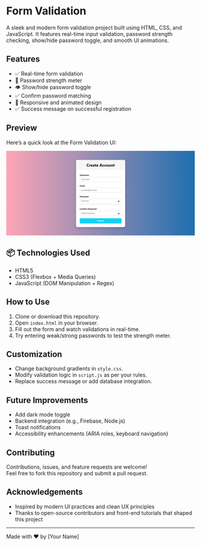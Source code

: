 # Form Validation

A sleek and modern form validation project built using HTML, CSS, and JavaScript. It features real-time input validation, password strength checking, show/hide password toggle, and smooth UI animations.

## Features

- ✅ Real-time form validation  
- 🔐 Password strength meter  
- 👁️ Show/hide password toggle  
- ✅ Confirm password matching  
- 🧪 Responsive and animated design  
- ✅ Success message on successful registration  

## Preview

Here’s a quick look at the Form Validation UI:

![Form UI Screenshot](image.png)

## 📦 Technologies Used

- HTML5  
- CSS3 (Flexbox + Media Queries)  
- JavaScript (DOM Manipulation + Regex)  

## How to Use

1. Clone or download this repository.  
2. Open `index.html` in your browser.  
3. Fill out the form and watch validations in real-time.  
4. Try entering weak/strong passwords to test the strength meter.

## Customization

- Change background gradients in `style.css`.  
- Modify validation logic in `script.js` as per your rules.  
- Replace success message or add database integration.  

## Future Improvements

- Add dark mode toggle  
- Backend integration (e.g., Firebase, Node.js)  
- Toast notifications  
- Accessibility enhancements (ARIA roles, keyboard navigation)  

## Contributing

Contributions, issues, and feature requests are welcome!  
Feel free to fork this repository and submit a pull request.

## Acknowledgements

- Inspired by modern UI practices and clean UX principles  
- Thanks to open-source contributors and front-end tutorials that shaped this project  


---

Made with ❤️ by [Your Name]
